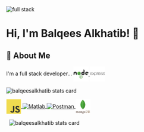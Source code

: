 <img src="https://encrypted-tbn0.gstatic.com/images?q=tbn:ANd9GcQ5wLpcq-9s2h1eNDeU2GybtkXHHpt3FwDVLQ&s" width="400px" height="100px" alt="full stack"/>

# Hi, I'm Balqees Alkhatib! 👋
## 🚀 About Me

I'm a full stack developer...
<a href="https://nodejs.org" target="blank">
<img align="center" src="https://raw.githubusercontent.com/devicons/devicon/master/icons/nodejs/nodejs-original-wordmark.svg" alt="Node.js" height="40" width="40" />
</a>
<a href="https://expressjs.com" target="blank">
<img align="center" src="https://raw.githubusercontent.com/devicons/devicon/master/icons/express/express-original-wordmark.svg" alt="Express" height="40" width="40" />
</a>
<p>
<img align="center" src="https://github-readme-stats.vercel.app/api/top-langs?username=balqeesalkhatib&theme=default&title_color=000000&text_color=000000&bg_color=ffffff&hide_border=true&layout=compact" alt="balqeesalkhatib stats card" /></p>
<a href="https://developer.mozilla.org/en-US/docs/Web/JavaScript" target="blank">
<img align="center" src="https://raw.githubusercontent.com/devicons/devicon/master/icons/javascript/javascript-original.svg" alt="JavaScript" height="40" width="40" />
</a>
<a href="https://www.mathworks.com/" target="blank">
<img align="center" src="https://upload.wikimedia.org/wikipedia/commons/2/21/Matlab_Logo.png" alt="Matlab" height="40" width="40" />
</a>
<a href="https://postman.com" target="blank">
<img align="center" src="https://www.vectorlogo.zone/logos/getpostman/getpostman-icon.svg" alt="Postman" height="40" width="40" />
</a>
<a href="https://www.mongodb.com/" target="blank">
<img align="center" src="https://raw.githubusercontent.com/devicons/devicon/master/icons/mongodb/mongodb-original-wordmark.svg" alt="MongoDB" height="40" width="40" />
</a>
<p>&nbsp;
<img align="center" src="https://github-readme-stats.vercel.app/api?username=balqeesalkhatib&show_icons=true&theme=default&title_color=000000&text_color=000000&bg_color=ffffff&hide_border=true" alt="balqeesalkhatib stats card" /></p>

